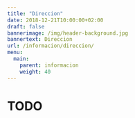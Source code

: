 ```yaml
---
title: "Direccion"
date: 2018-12-21T10:00:00+02:00
draft: false
bannerimage: /img/header-background.jpg
bannertext: Direccion
url: /informacion/direccion/
menu:
  main:
    parent: informacion
    weight: 40
---
```


# TODO
